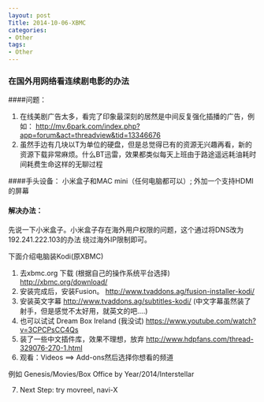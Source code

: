 ```yaml
---
layout: post
Title: 2014-10-06-XBMC
categories:
- Other
tags:
- Other
---
```


### 在国外用网络看连续剧电影的办法


####问题：

1. 在线美剧广告太多，看完了印象最深刻的居然是中间反复强化插播的广告，例如：
http://mv.6park.com/index.php?app=forum&act=threadview&tid=13346676
2. 虽然手边有几块以T为单位的硬盘，但是总觉得已有的资源无兴趣再看，新的资源下载非常麻烦。什么BT迅雷，效果都类似每天上班由于路途遥远耗油耗时间耗费生命这样的无聊过程


####手头设备：
小米盒子和MAC mini（任何电脑都可以）; 外加一个支持HDMI的屏幕

#### 解决办法：
先说一下小米盒子。小米盒子存在海外用户权限的问题，这个通过将DNS改为192.241.222.103的办法
绕过海外IP限制即可。

下面介绍电脑装Kodi(原XBMC)

1. 去xbmc.org 下载 (根据自己的操作系统平台选择)
http://xbmc.org/download/
2. 安装完成后，安装Fusion。
http://www.tvaddons.ag/fusion-installer-kodi/
3. 安装英文字幕
http://www.tvaddons.ag/subtitles-kodi/
(中文字幕虽然装了射手，但是感觉不太好用，就英文的吧....)
4. 也可以试试 Dream Box Ireland (我没试)
https://www.youtube.com/watch?v=3CPCPsCC4Qs
5. 装了一些中文插件库，效果不理想，放弃
http://www.hdpfans.com/thread-329076-270-1.html
6. 观看：Videos ==> Add-ons然后选择你想看的频道

例如 Genesis/Movies/Box Office by Year/2014/Interstellar

7. Next Step: try movreel, navi-X



